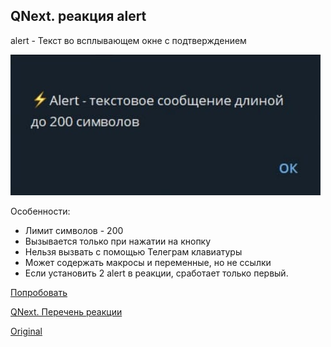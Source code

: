 ## QNext. реакция alert

alert - Текст во всплывающем окне с подтверждением

![](./1.png)

Особенности:
* Лимит символов - 200
* Вызывается только при нажатии на кнопку
* Нельзя вызвать с помощью Телеграм клавиатуры
* Может содержать макросы и переменные, но не ссылки
* Если установить 2 alert в реакции, сработает только первый.

[Попробовать](https://t.me/QNextSupportBot?start=cmd_MDFNTjJ8SUk3NHxDTWJ1bQ)

[QNext. Перечень реакции](/docs-test/_export/reactions)
  
[Original](https://telegra.ph/QNext-admin-reaction-alert-04-25-2)